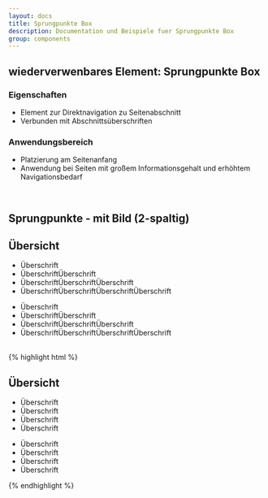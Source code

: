 ```yaml
---
layout: docs
title: Sprungpunkte Box
description: Documentation und Beispiele fuer Sprungpunkte Box
group: components
---
```


## wiederverwenbares Element: Sprungpunkte Box
### Eigenschaften
* Element zur Direktnavigation zu Seitenabschnitt
* Verbunden mit Abschnittsüberschriften

### Anwendungsbereich
* Platzierung am Seitenanfang
* Anwendung bei Seiten mit großem Informationsgehalt und erhöhtem Navigationsbedarf

<br/>

<!-- Sprungpunkte -->
<section class="container">
  <h1>Sprungpunkte - mit Bild (2-spaltig)</h1>
</section>
<section>
    <section class="element-wrapper anchorbox-blue">
    <div class="container">
      <div class="row">
        <div class="anchorbox-body-single-wrapper">
          <div class="row">
            <div class="header-title">
              <h2>
                <span class="spantitle">Übersicht</span>
              </h2>
            </div>
          </div>
          <div class="row">
            <div class="col-xs-12 col-sm-6">
              <div class="body-content">
                <ul>
                  <li>Überschrift</li>
                  <li>ÜberschriftÜberschrift</li>
                  <li>ÜberschriftÜberschriftÜberschrift</li>
                  <li>ÜberschriftÜberschriftÜberschriftÜberschrift</li>
                </ul>
              </div>
            </div>
            <div class="col-xs-12 col-sm-6">
              <div class="body-content">
                <ul>
                  <li>Überschrift</li>
                  <li>ÜberschriftÜberschrift</li>
                  <li>ÜberschriftÜberschriftÜberschrift</li>
                  <li>ÜberschriftÜberschriftÜberschriftÜberschrift</li>
                </ul>
              </div>
            </div>
          </div>
        </div>
      </div>
    </div>
  </section>

  <br/>

  <section class="container">
    {% highlight html %}
    <section class="element-wrapper anchorbox-blue">
      <div class="container">
        <div class="row">
          <div class="anchorbox-body-single-wrapper">
            <div class="row">
              <div class="header-title">
                <h2>
                  <span class="spantitle">Übersicht</span>
                </h2>
              </div>
            </div>
            <div class="row">
              <div class="col-xs-12 col-sm-6">
                <div class="body-content">
                  <ul>
                    <li>Überschrift</li>
                    <li>Überschrift</li>
                    <li>Überschrift</li>
                    <li>Überschrift</li>
                  </ul>
                </div>
              </div>
              <div class="col-xs-12 col-sm-6">
                <div class="body-content">
                  <ul>
                    <li>Überschrift</li>
                    <li>Überschrift</li>
                    <li>Überschrift</li>
                    <li>Überschrift</li>
                  </ul>
                </div>
              </div>
            </div>
          </div>
        </div>
      </div>
    </section>
    {% endhighlight %}
  </section>
</section>

